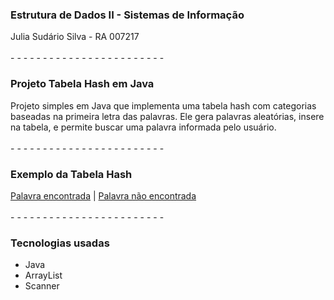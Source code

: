 ### Estrutura de Dados II - Sistemas de Informação
Julia Sudário Silva - RA 007217
<br><br>- - - - - - - - - - - - - - - - - - - - - - - -

### Projeto Tabela Hash em Java
Projeto simples em Java que implementa uma tabela hash com categorias baseadas na primeira letra das palavras. Ele gera palavras aleatórias, insere na tabela, e permite buscar uma palavra informada pelo usuário.
<br><br>- - - - - - - - - - - - - - - - - - - - - - - -

### Exemplo da Tabela Hash
[Palavra encontrada](prints/palavraEncontrada.png) | [Palavra não encontrada](prints/palavraNaoEncontrada.png)
<br><br>- - - - - - - - - - - - - - - - - - - - - - - -

### Tecnologias usadas
- Java
- ArrayList
- Scanner
